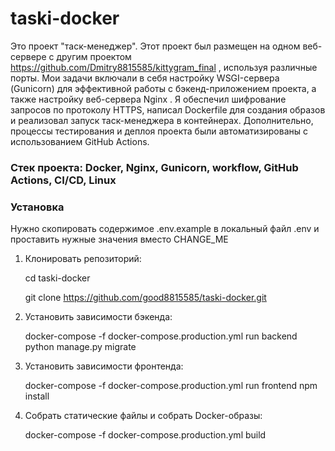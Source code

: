 # taski-docker

Это проект "таск-менеджер". Этот проект был размещен на одном веб-сервере с другим проектом https://github.com/Dmitry8815585/kittygram_final , используя различные порты.
Мои задачи включали в себя настройку WSGI-сервера (Gunicorn) для эффективной работы с бэкенд-приложением проекта, а также настройку веб-сервера Nginx .
Я обеспечил шифрование запросов по протоколу HTTPS, написал Dockerfile для создания образов и реализовал запуск таск-менеджера в контейнерах.
Дополнительно, процессы тестирования и деплоя проекта были автоматизированы с использованием GitHub Actions.

### Стек проекта: Docker, Nginx, Gunicorn, workflow, GitHub Actions, CI/CD, Linux

### Установка

Нужно скопировать содержимое .env.example в локальный файл .env и проставить нужные значения вместо CHANGE_ME

1. Клонировать репозиторий:

   cd taski-docker
   
   git clone https://github.com/good8815585/taski-docker.git
    

3. Установить зависимости бэкенда:

    docker-compose -f docker-compose.production.yml run backend python manage.py migrate

4. Установить зависимости фронтенда:

    docker-compose -f docker-compose.production.yml run frontend npm install

5. Собрать статические файлы и собрать Docker-образы:

    docker-compose -f docker-compose.production.yml build
